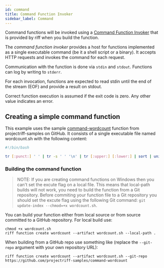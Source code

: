 ```yaml
---
id: command
title: Command Function Invoker
sidebar_label: Command
---
```


Command functions will be invoked using a [Command Function Invoker](https://github.com/projectriff/command-function-invoker) that is provided by riff when you build the function.

The *command function invoker* provides a host for functions implemented
as a single executable command (be it a shell script or a binary).
It accepts HTTP requests and invokes the command for each request.

Communication with the function is done via `stdin` and `stdout`.
Functions can log by writing to `stderr`.

For each invocation, functions are expected to read stdin until the end of the stream (EOF) and provide a result on stdout.

Correct function execution is assumed if the exit code is zero. Any other value indicates an error.

## Creating a simple command function

This example uses the sample [command-wordcount](https://github.com/projectriff-samples/command-wordcount) function from projectriff-samples on GitHub. It consists of a single executable file named wordcount.sh with the following content:

```bash
#!/bin/bash

tr [:punct:] ' ' | tr -s ' ' '\n' | tr [:upper:] [:lower:] | sort | uniq -c | sort -n
```

### Building the command function

> NOTE: If you are creating command functions on Windows then you can't set the excute flag on a local file. This means that local-path builds will not work, you need to build the function from a Git repository. Before commiting your function file to a Git repository you should set the excute flag using the following Git command: `git update-index --chmod=+x wordcount.sh`.

You can build your function either from local source or from source committed to a GitHub repository. For local build use:

```
chmod +x wordcount.sh
riff function create wordcount --artifact wordcount.sh --local-path .
```

When building from a GitHub repo use something like (replace the `--git-repo` argument with your own repository URL):

```
riff function create wordcount --artifact wordcount.sh --git-repo https://github.com/projectriff-samples/command-wordcount
```
